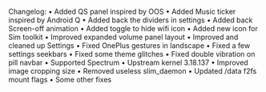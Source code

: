 Changelog:
• Added QS panel inspired by OOS
• Added Music ticker inspired by Android Q
• Added back the dividers in settings
• Added back Screen-off animation
• Added toggle to hide wifi icon
• Added new icon for Sim toolkit
• Improved expanded volume panel layout
• Improved and cleaned up Settings
• Fixed OnePlus gestures in landscape
• Fixed a few settings seekbars
• Fixed some theme glitches
• Fixed double vibration on pill navbar
• Supported Spectrum 
• Upstream kernel 3.18.137
• Improved image cropping size
• Removed useless slim_daemon
• Updated /data f2fs mount flags
• Some other fixes

